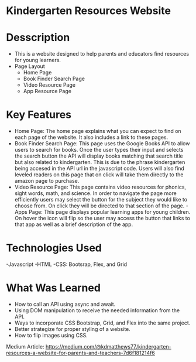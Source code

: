 # Kindergarten Resources Website

# Desscription
- This is a website designed to help parents and educators find resources for young learners.
- Page Layout
    - Home Page
    - Book Finder Search Page
    - Video Resource Page
    - App Resource Page

<!-- # Screenshots
![](images/kaylamatthews/Desktop/digitalCrafts/week5/day1/Home.png)
![](Users/kaylamatthews/Desktop/digitalCrafts/week5/day1/images/FindBooks.png)
![](Users/kaylamatthews/Desktop/digitalCrafts/week5/day1/images/BooksLevel.png)
![](Users/kaylamatthews/Desktop/digitalCrafts/week5/day1/images/Videos.png)
![](Users/kaylamatthews/Desktop/digitalCrafts/week5/day1/images/Apps.png)
 -->
# Key Features
- Home Page: The home page explains what you can expect to find on each page of the website. It also includes a link to these pages.
- Book Finder Search Page: This page uses the Google Books API to allow users to search for books. Once the user types their input and selects the search button the API will display books matching that search title but also related to kindergarten. This is due to the phrase kindergarten being accesed in the API url in the javascript code. Users will also find leveled readers on this page that on click will take them directly to the amazon page to purchase.
- Video Resource Page: This page contains video resources for phonics, sight words, math, and science. In order to navigate the page more efficiently users may select the button for the subject they would like to choose from. On click they will be directed to that section of the page.
-Apps Page: This page displays popular learning apps for young children. On hover the icon will flip so the user may access the button that links to that app as well as a brief description of the app.

# Technologies Used
-Javascript
-HTML
-CSS: Bootsrap, Flex, and Grid

# What Was Learned
- How to call an API using async and await.
- Using DOM manipulation to receive the needed information from the API.
- Ways to incorporate CSS Bootstrap, Grid, and Flex into the same project.
- Better strategize for proper styling of a website.
- How to flip images using CSS.

Medium Article: https://medium.com/@kdmatthews77/kindergarten-resources-a-website-for-parents-and-teachers-7d6f181214f6
